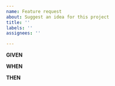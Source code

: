 ```yaml
---
name: Feature request
about: Suggest an idea for this project
title: ''
labels: ''
assignees: ''

---
```


**GIVEN**

**WHEN**

**THEN**

